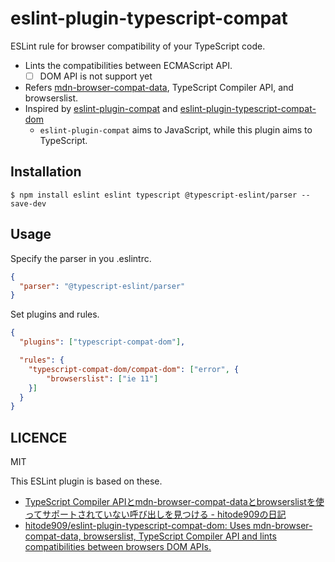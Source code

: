 # eslint-plugin-typescript-compat

ESLint rule for browser compatibility of your TypeScript code.

- Lints the compatibilities between ECMAScript API.
    - [ ] DOM API is not support yet
- Refers [mdn\-browser\-compat\-data](https://www.npmjs.com/package/mdn-browser-compat-data), TypeScript Compiler API, and browserslist.
- Inspired by [eslint\-plugin\-compat](https://www.npmjs.com/package/eslint-plugin-compat) and [eslint-plugin-typescript-compat-dom](https://github.com/hitode909/eslint-plugin-typescript-compat-dom)
  - `eslint-plugin-compat` aims to JavaScript, while this plugin aims to TypeScript.

## Installation

```
$ npm install eslint eslint typescript @typescript-eslint/parser --save-dev
```

## Usage

Specify the parser in you .eslintrc.

```json
{
  "parser": "@typescript-eslint/parser"
}
```

Set plugins and rules.

```json
{
  "plugins": ["typescript-compat-dom"],

  "rules": {
    "typescript-compat-dom/compat-dom": ["error", {
        "browserslist": ["ie 11"]
    }]
  }
}
```

## LICENCE

MIT

This ESLint plugin is based on these. 

- [TypeScript Compiler APIとmdn-browser-compat-dataとbrowserslistを使ってサポートされていない呼び出しを見つける - hitode909の日記](https://blog.sushi.money/entry/2020/03/01/173306)
- [hitode909/eslint-plugin-typescript-compat-dom: Uses mdn-browser-compat-data, browserslist, TypeScript Compiler API and lints compatibilities between browsers DOM APIs.](https://github.com/hitode909/eslint-plugin-typescript-compat-dom)


